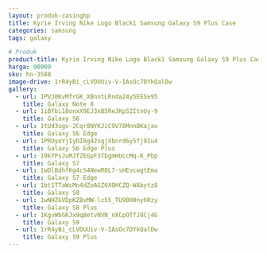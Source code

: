 ```yaml
---
layout: produk-casinghp
title: Kyrie Irving Nike Logo Black1 Samsung Galaxy S9 Plus Case
categories: samsung
tags: galaxy

# Produk
product-title: Kyrie Irving Nike Logo Black1 Samsung Galaxy S9 Plus Case
harga: 90000
sku: hn-3588
image-drive: 1rR4yBi_cLVDUUiv-V-IAsOc7DYkQalDw
gallery:
  - url: 1PVJ0KvMfrGK_XBnntLRnda24y5EESe95
    title: Galaxy Note 8
  - url: 1iBfbi18onxX9EJ3nB5ReJKpS2ItnUy-9
    title: Galaxy S6
  - url: 1tUd3ugx-2Cqr8NYKJiC9V78MnnBKajax
    title: Galaxy S6 Edge
  - url: 1PRUyoYjIyDI6g42sgjXbnrd6y5fj9Iu4
    title: Galaxy S6 Edge Plus
  - url: 19kYPsJuMJfZEGpF3TbgmHUccMq-K_Pbp
    title: Galaxy S7
  - url: 1wDlBdhfKg4cS4NewR0L7-sHEvcwgtEma
    title: Galaxy S7 Edge
  - url: 1bt1TTaWcMn4dZoAGZ6XOHCZQ-WAbytz8
    title: Galaxy S8
  - url: 1wNHZGVDpKZBvMW-lc55_TU9000nyhRzy
    title: Galaxy S8 Plus
  - url: 1KgvWbGKJx9qBetvNVN_nXCpOTfJ8Cj4G
    title: Galaxy S9
  - url: 1rR4yBi_cLVDUUiv-V-IAsOc7DYkQalDw
    title: Galaxy S9 Plus
---
```


